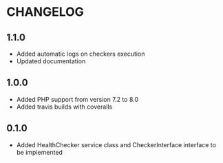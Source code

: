 CHANGELOG
=========

1.1.0
-----

* Added automatic logs on checkers execution
* Updated documentation

1.0.0
-----

* Added PHP support from version 7.2 to 8.0
* Added travis builds with coveralls

0.1.0
-----

* Added HealthChecker service class and CheckerInterface interface to be implemented
